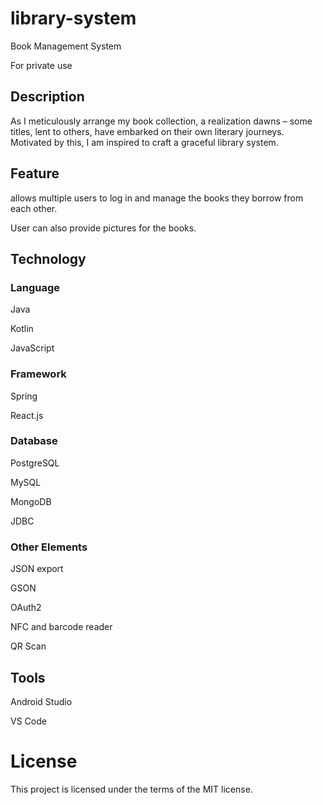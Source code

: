 # library-system
Book Management System

For private use

## Description

As I meticulously arrange my book collection, a realization dawns – some titles, lent to others, have embarked on their own literary journeys. Motivated by this, I am inspired to craft a graceful library system.

## Feature

allows multiple users to log in and manage the books they borrow from each other.

User can also provide pictures for the books.

## Technology

### Language

Java

Kotlin

JavaScript

### Framework

Spring

React.js

### Database

PostgreSQL

MySQL

MongoDB

JDBC

### Other Elements

JSON export

GSON

OAuth2

NFC and barcode reader

QR Scan

## Tools

Android Studio

VS Code

# License

This project is licensed under the terms of the MIT license.
